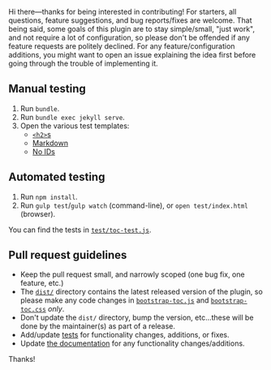 Hi there—thanks for being interested in contributing! For starters, all questions, feature suggestions, and bug reports/fixes are welcome. That being said, some goals of this plugin are to stay simple/small, "just work", and not require a lot of configuration, so please don't be offended if any feature requests are politely declined. For any feature/configuration additions, you might want to open an issue explaining the idea first before going through the trouble of implementing it.

## Manual testing

1. Run `bundle`.
1. Run `bundle exec jekyll serve`.
1. Open the various test templates:
    * [`<h2>`s](http://localhost:4000/bootstrap-toc/test/templates/h2s.html)
    * [Markdown](http://localhost:4000/bootstrap-toc/test/templates/markdown.html)
    * [No IDs](http://localhost:4000/bootstrap-toc/test/templates/no-ids.html)

## Automated testing

1. Run `npm install`.
1. Run `gulp test`/`gulp watch` (command-line), or `open test/index.html` (browser).

You can find the tests in [`test/toc-test.js`](test/toc-test.js).

## Pull request guidelines

* Keep the pull request small, and narrowly scoped (one bug fix, one feature, etc.)
* The [`dist/`](dist/) directory contains the latest released version of the plugin, so please make any code changes in [`bootstrap-toc.js`](bootstrap-toc.js) and [`bootstrap-toc.css`](bootstrap-toc.css) _only_.
* Don't update the `dist/` directory, bump the version, etc...these will be done by the maintainer(s) as part of a release.
* Add/update [tests](test/toc-test.js) for functionality changes, additions, or fixes.
* Update [the documentation](index.md) for any functionality changes/additions.

Thanks!
